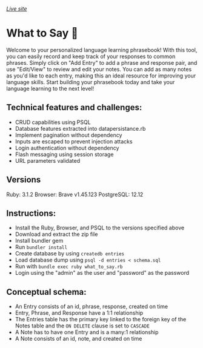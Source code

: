 *[Live site](https://what-to-say.herokuapp.com/)*

# What to Say 💭
Welcome to your personalized language learning phrasebook! With this tool, you can easily record and keep track of your responses to common phrases. Simply click on "Add Entry" to add a phrase and response pair, and use "Edit/View" to review and edit your notes. You can add as many notes as you'd like to each entry, making this an ideal resource for improving your language skills. Start building your phrasebook today and take your language learning to the next level!

## Technical features and challenges:
- CRUD capabilities using PSQL
- Database features extracted into datapersistance.rb
- Implement pagination without dependency
- Inputs are escaped to prevent injection attacks
- Login authentication without dependency
- Flash messaging using session storage
- URL parameters validated

## Versions
Ruby: 3.1.2
Browser: Brave v1.45.123
PostgreSQL: 12.12

## Instructions:
- Install the Ruby, Browser, and PSQL to the versions specified above
- Download and extract the zip file
- Install bundler gem
- Run `bundler install`
- Create database by using `createdb entries`
- Load database dump using `psql -d entries < schema.sql`
- Run with `bundle exec ruby what_to_say.rb`
- Login using the "admin" as the user and "password" as the password

## Conceptual schema:
- An Entry consists of an id, phrase, response, created on time
- Entry, Phrase, and Response have a 1:1 relationship
- The Entries table has the primary key linked to the foreign key of the Notes table and the `ON DELETE` clause is set to `CASCADE`
- A Note has to have one Entry and is a many:1 relationship
- A Note consists of an id, note, and created on time








